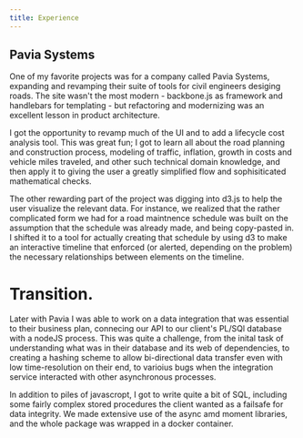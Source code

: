 ```yaml
---
title: Experience
---
```



## Pavia Systems

One of my favorite projects was for a company called Pavia Systems, expanding and revamping their suite of tools for civil engineers desiging roads. The site wasn't the most modern - backbone.js as framework and handlebars for templating - but refactoring and modernizing was an excellent lesson in product architecture.

I got the opportunity to revamp much of the UI and to add a lifecycle cost analysis tool. This was great fun; I got to learn all about the road planning and construction process, modeling of traffic, inflation, growth in costs and vehicle miles traveled, and other such technical domain knowledge, and then apply it to giving the user a greatly simplified flow and sophisiticated mathematical checks. 

The other rewarding part of the project was digging into d3.js to help the user visualize the relevant data. For instance, we realized that the rather complicated form we had for a road maintnence schedule was built on the assumption that the schedule was already made, and being copy-pasted in. I shifted it to a tool for actually creating that schedule by using d3 to make an interactive timeline that enforced (or alerted, depending on the problem) the necessary relationships between elements on the timeline. 

# Transition. 

Later with Pavia I was able to work on a data integration that was essential to their business plan, connecing our API to our client's PL/SQl database with a nodeJS process. This was quite a challenge, from the inital task of understanding what was in their database and its web of dependencies, to creating a hashing scheme to allow bi-directional data transfer even with low time-resolution on their end, to varioius bugs when the integration service interacted with other asynchronous processes. 

In addition to piles of javascropt, I got to write quite a bit of SQL, including some fairly complex stored procedures the client wanted as a failsafe for data integrity. We made extensive use of the async amd moment libraries, and the whole package was wrapped in a docker container.  



